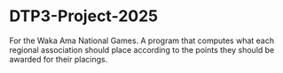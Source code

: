 # DTP3-Project-2025
For the Waka Ama National Games. A program that computes what each regional association should place according to the points they should be awarded for their placings.
